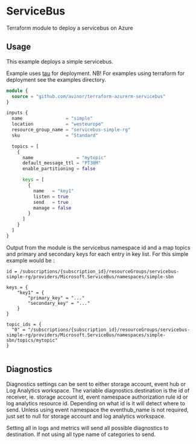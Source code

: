 # ServiceBus

Terraform module to deploy a servicebus on Azure 


## Usage

This example deploys a simple servicebus.

Example uses [tau](https://github.com/avinor/tau) for deployment.
NB! For examples using terraform for deployment see the examples directory.

```terraform
module {
  source = "github.com/avinor/terraform-azurerm-servicebus"
}

inputs {
  name                = "simple"
  location            = "westeurope"
  resource_group_name = "servicebus-simple-rg"
  sku                 = "Standard"

  topics = [
    {
      name                = "mytopic"
      default_message_ttl = "PT30M"
      enable_partitioning = false

      keys = [
        {
          name   = "key1"
          listen = true
          send   = true
          manage = false
        }
      ]
    }
  ]
}
```

Output from the module is the servicebus namespace id and a map topics and primary and secondary keys for each entry in key list.
For this simple example would be :
```
id = /subscriptions/{subscription_id}/resourceGroups/servicebus-simple-rg/providers/Microsoft.ServiceBus/namespaces/simple-sbn

keys = {
    "key1" = {
        "primary_key" = "..."
        "secondary_key" = "..."
    }
}

topic_ids = {
  "0" = "/subscriptions/{subscription_id}/resourceGroups/servicebus-simple-rg/providers/Microsoft.ServiceBus/namespaces/simple-sbn/topics/mytopic"
}


```

## Diagnostics

Diagnostics settings can be sent to either storage account, event hub or Log Analytics workspace. The variable diagnostics.destination is the id of receiver, ie. storage account id, event namespace authorization rule id or log analytics resource id. Depending on what id is it will detect where to send. Unless using event namespace the eventhub_name is not required, just set to null for storage account and log analytics workspace.

Setting all in logs and metrics will send all possible diagnostics to destination. If not using all type name of categories to send.